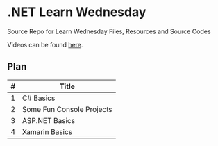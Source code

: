 # .NET Learn Wednesday

Source Repo for Learn Wednesday Files, Resources and Source Codes

Videos can be found [here](https://www.youtube.com/watch?v=cW20hprK4Uo&list=PLLPoUzIf1nXql5pspUGGndeHUCZcvv48U).

## Plan

#| Title
--|--
1|C# Basics
2|Some Fun Console Projects
3|ASP&#46;NET Basics
4|Xamarin Basics
